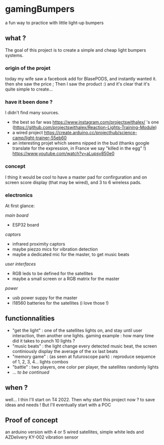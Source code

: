 # gamingBumpers
a fun way to practice with little light-up bumpers

## what ?
The goal of this project is to create a simple and cheap light bumpers systems.

### origin of the projet
today my wife saw a facebook add for BlasePODS, and instantly wanted it.
then she saw the price ;
Then I saw the product :)
and it's clear that it's quite simple to create...

### have it been done ?
I didn't find many sources.
* the best so far was https://www.instagram.com/projectswithalex/ 's one (https://github.com/projectswithalex/Reaction-Lights-Training-Module)
* a wired project https://create.arduino.cc/projecthub/science-camp/light-trainer-55eb60 
* an interesting projet which seems nipped in the bud (thanks google translate for the expression, in France we say "killed in the egg" !)  https://www.youtube.com/watch?v=aLupsy850e0

### concept
I thing it would be cool to have a master pad for confirguration and on screen score display (that may be wired), and 3 to 6 wireless pads.

### electronics
At first glance: 

_main board_

* ESP32 board 

_captors_

* infrared proximity captors
* maybe piezzo mics for vibration detection
* maybe a dedicated mic for the master, to get music beats

_user interfaces_

* RGB leds to be defined for the satellites
* maybe a small screen or a RGB matrix for the master

_power_ 

* usb power suppy for the master
* l18560 batteries for the satellites (i love those !)

## functionnalities

* "get the light" : one of the satellites lights on, and stay until user interaction, then another one lights. gaming example : how many time did it takes to punch 10 lights ?
* "music beats" : the light change every detected music beat, the screen continiously display the average of the xx last beats
* "memory game" : (as seen at futuroscope park) : reproduce sequence of 1, 2, 3, 4... lights combos
* "battle" : two players, one color per player, the satellites randomly lights
* ... _to be continued_

## when ?
well... I thin I'll start on T4 2022.
Then why start this project now ?
to save ideas and needs !
But I'll eventually start with a POC

## Proof of concept

an arduino version with 4 or 5 wired satellites, simple white leds and AZDelivery KY-002 vibration sensor


